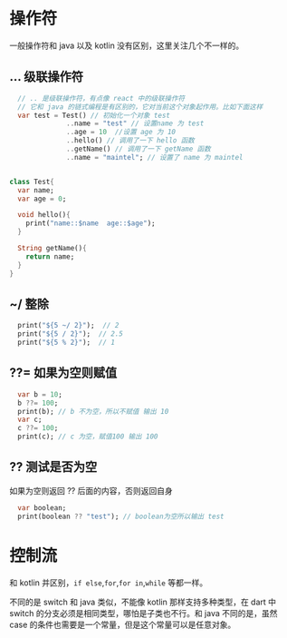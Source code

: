 # 操作符

一般操作符和 java 以及 kotlin 没有区别，这里关注几个不一样的。

## ... 级联操作符

```dart
  // .. 是级联操作符，有点像 react 中的级联操作符
  // 它和 java 的链式编程是有区别的，它对当前这个对象起作用。比如下面这样
  var test = Test() // 初始化一个对象 test
              ..name = "test" // 设置name 为 test
              ..age = 10  //设置 age 为 10
              ..hello() // 调用了一下 hello 函数
              ..getName() // 调用了一下 getName 函数 
              ..name = "maintel"; // 设置了 name 为 maintel


class Test{
  var name;
  var age = 0;

  void hello(){
    print("name::$name  age::$age");
  }

  String getName(){
    return name;
  }
}
```

## ~/ 整除

```dart
  print("${5 ~/ 2}");  // 2
  print("${5 / 2}");  // 2.5
  print("${5 % 2}");  // 1
```

## ??=  如果为空则赋值

```dart
  var b = 10;
  b ??= 100;
  print(b); // b 不为空，所以不赋值 输出 10
  var c;
  c ??= 100;
  print(c); // c 为空，赋值100 输出 100
```

## ?? 测试是否为空

如果为空则返回 ?? 后面的内容，否则返回自身

```dart
  var boolean;
  print(boolean ?? "test"); // boolean为空所以输出 test
```

# 控制流

和 kotlin 并区别，`if else`,`for`,`for in`,`while` 等都一样。

不同的是 switch 和 java 类似，不能像 kotlin 那样支持多种类型，在 dart 中 switch 的分支必须是相同类型，哪怕是子类也不行。和 java 不同的是，虽然 case 的条件也需要是一个常量，但是这个常量可以是任意对象。